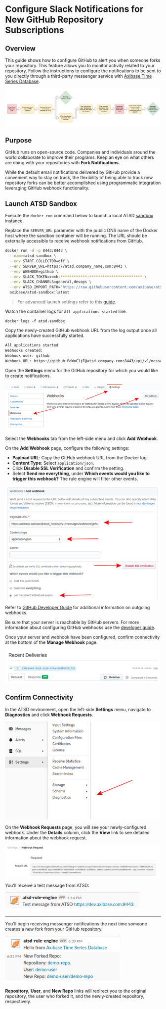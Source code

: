 # Configure Slack Notifications for New GitHub Repository Subscriptions

## Overview

This guide shows how to configure GitHub to alert you when someone forks your repository. This feature allows you to monitor activity related to your repository. Follow the instructions to configure the notifications to be sent to you directly through a third-party messenger service with [Axibase Time Series Database](https://axibase.com/products/axibase-time-series-database/).

![](images/fork-workflow.png)

## Purpose

GitHub runs on open-source code. Companies and individuals around the world collaborate to improve their programs. Keep an eye on what others are doing with your repositories with **Fork Notifications**.

While the default email notifications delivered by GitHub provide a convenient way to stay on track, the flexibility of being able to track new repository forks can be better accomplished using programmatic integration leveraging GitHub webhook functionality.

## Launch ATSD Sandbox

Execute the `docker run` command below to launch a local ATSD [sandbox](https://github.com/axibase/dockers/tree/atsd-sandbox) instance.

Replace the `SERVER_URL` parameter with the public DNS name of the Docker host where the sandbox container will be running. The URL should be externally accessible to receive webhook notifications from GitHub.

```sh
docker run -d -p 8443:8443 \
  --name=atsd-sandbox \
  --env START_COLLECTOR=off \
  --env SERVER_URL=https://atsd.company_name.com:8443 \
  --env WEBHOOK=github \
  --env SLACK_TOKEN=xoxb-************-************************ \
  --env SLACK_CHANNELS=general,devops \
  --env ATSD_IMPORT_PATH='https://raw.githubusercontent.com/axibase/atsd-use-cases/master/how-to/github/resources/github-fork.xml' \
  axibase/atsd-sandbox:latest
```

> For advanced launch settings refer to this [guide](https://github.com/axibase/dockers/tree/atsd-sandbox).

Watch the container logs for `All applications started` line.

```sg
docker logs -f atsd-sandbox
```

Copy the newly-created GitHub webhook URL from the log output once all applications have successfully started.

```txt
All applications started
Webhooks created:
Webhook user: github
Webhook URL: https://github:PdWnC1jF@atsd.company.com:8443/api/v1/messages/webhook/github?exclude=organization.*;repository.*;*.signature;*.payload;*.sha;*.ref;*_at;*.id&include=repository.name;repository.full_name&header.tag.event=X-GitHub-Event&excludeValues=http*&debug=true
```

Open the **Settings** menu for the GitHub repository for which you would like to create notifications.

![](images/repo-settings.png)

Select the **Webhooks** tab from the left-side menu and click **Add Webhook**.

On the **Add Webhook** page, configure the following settings:

* **Payload URL**: Copy the GitHub webhook URL from the Docker log.
* **Content Type**: Select `application/json`.
* Click **Disable SSL Verification** and confirm the setting.
* Select **Send me everything**, under **Which events would you like to trigger this webhook?** The rule engine will filter other events.

![](images/webhook-config.png)

Refer to [GitHub Developer Guide](https://developer.github.com/webhooks/) for additional information on outgoing webhooks.

Be sure that your server is reachable by GitHub servers. For more information about configuring GitHub webhooks use the [developer guide](https://developer.github.com/webhooks/configuring/).

Once your server and webhook have been configured, confirm connectivity at the bottom of the **Manage Webhook** page.

![](images/recent-delivery.png)

## Confirm Connectivity

In the ATSD environment, open the left-side **Settings** menu, navigate to **Diagnostics** and click **Webhook Requests**.

![](images/webhook-diag.png)

On the **Webhook Requests** page, you will see your newly-configured webhook. Under the **Details** column, click the **View** link to see detailed information about the webhook request.

![](images/webhook-confirm.png)

You'll receive a test message from ATSD:

![](images/ping-message.png)

---

You'll begin receiving messenger notifications the next time someone creates a new fork from your GitHub repository.

![](images/fork-message.png)

**Repository**, **User**, and **New Repo** links will redirect you to the original repository, the user who forked it, and the newly-created repository, respectively.
